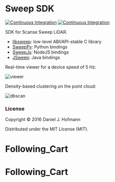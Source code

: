 # Sweep SDK

[![Continuous Integration](https://travis-ci.org/scanse/sweep-sdk.svg?branch=master)](https://travis-ci.org/scanse/sweep-sdk)
[![Continuous Integration](https://ci.appveyor.com/api/projects/status/github/scanse/sweep-sdk?svg=true)](https://ci.appveyor.com/project/kent-williams/sweep-sdk)

SDK for Scanse Sweep LiDAR.

- [libsweep](libsweep/README.md): low-level ABI/API-stable C library
- [SweepPy](sweeppy/README.md): Python bindings
- [SweepJs](sweepjs/README.md): NodeJS bindings
- [JSweep](jsweep/): Java bindings

Real-time viewer for a device speed of 5 Hz:

![viewer](https://cloud.githubusercontent.com/assets/527241/20300444/92ade432-ab1f-11e6-9d96-a585df3fe471.png)

Density-based clustering on the point cloud:

![dbscan](https://cloud.githubusercontent.com/assets/527241/20300478/b5ae968e-ab1f-11e6-8ee0-d24aedd835f9.png)

### License

Copyright © 2016 Daniel J. Hofmann

Distributed under the MIT License (MIT).
# Following_Cart
# Following_Cart
